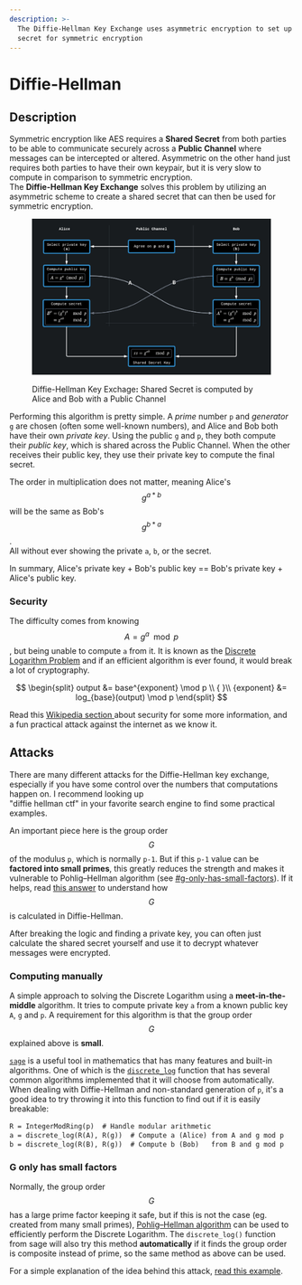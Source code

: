 ```yaml
---
description: >-
  The Diffie-Hellman Key Exchange uses asymmetric encryption to set up a shared
  secret for symmetric encryption
---
```


# Diffie-Hellman

## Description

Symmetric encryption like AES requires a **Shared Secret** from both parties to be able to communicate securely across a **Public Channel** where messages can be intercepted or altered. Asymmetric on the other hand just requires both parties to have their own keypair, but it is very slow to compute in comparison to symmetric encryption. \
The **Diffie-Hellman Key Exchange** solves this problem by utilizing an asymmetric scheme to create a shared secret that can then be used for symmetric encryption.&#x20;

<figure><img src="../../.gitbook/assets/DH.png" alt=""><figcaption><p>Diffie-Hellman Key Exchage<strong>:</strong> Shared Secret is computed by Alice and Bob with a Public Channel</p></figcaption></figure>

Performing this algorithm is pretty simple. A _prime_ number `p` and _generator_ `g` are chosen (often some well-known numbers), and Alice and Bob both have their own _private key_. Using the public `g` and `p`, they both compute their _public key_, which is shared across the Public Channel. When the other receives their public key, they use their private key to compute the final secret.

The order in multiplication does not matter, meaning Alice's $$g^{a*b}$$ will be the same as Bob's $$g^{b*a}$$.\
All without ever showing the private `a`, `b`, or the secret.&#x20;

In summary, Alice's private key + Bob's public key == Bob's private key + Alice's public key.

### Security

The difficulty comes from knowing $$A = g^a \mod p$$, but being unable to compute `a` from it. It is known as the [Discrete Logarithm Problem](https://en.wikipedia.org/wiki/Discrete\_logarithm) and if an efficient algorithm is ever found, it would break a lot of cryptography.&#x20;

$$
\begin{split}
output &= base^{exponent} \mod p \\
{ }\\
{exponent} &= log_{base}(output) \mod p
\end{split}
$$

Read this [Wikipedia section ](https://en.wikipedia.org/wiki/Diffie%E2%80%93Hellman\_key\_exchange#Security)about security for some more information, and a fun practical attack against the internet as we know it.

## Attacks

There are many different attacks for the Diffie-Hellman key exchange, especially if you have some control over the numbers that computations happen on. I recommend looking up \
"diffie hellman ctf" in your favorite search engine to find some practical examples.&#x20;

An important piece here is the group order $$G$$ of the modulus `p`, which is normally `p-1`. But if this `p-1` value can be **factored into small primes**, this greatly reduces the strength and makes it vulnerable to Pohlig–Hellman algorithm (see [#g-only-has-small-factors](diffie-hellman.md#g-only-has-small-factors "mention")). If it helps, read [this answer](https://crypto.stackexchange.com/questions/87137/how-to-get-the-order-of-a-group-generator-in-dh/87138#87138) to understand how $$G$$ is calculated in Diffie-Hellman.

After breaking the logic and finding a private key, you can often just calculate the shared secret yourself and use it to decrypt whatever messages were encrypted.

### Computing manually

A simple approach to solving the Discrete Logarithm using a **meet-in-the-middle** algorithm. It tries to compute private key `a` from a known public key `A`, `g` and `p`. A requirement for this algorithm is that the group order $$G$$ explained above is **small**.&#x20;

[`sage`](https://github.com/sagemath) is a useful tool in mathematics that has many features and built-in algorithms. One of which is the [`discrete_log`](https://doc.sagemath.org/html/en/reference/groups/sage/groups/generic.html#sage.groups.generic.discrete\_log) function that has several common algorithms implemented that it will choose from automatically. When dealing with Diffie-Hellman and non-standard generation of `p`, it's a good idea to try throwing it into this function to find out if it is easily breakable:

```renpy
R = IntegerModRing(p)  # Handle modular arithmetic
a = discrete_log(R(A), R(g))  # Compute a (Alice) from A and g mod p
b = discrete_log(R(B), R(g))  # Compute b (Bob)   from B and g mod p
```

### G only has small factors

Normally, the group order $$G$$ has a large prime factor keeping it safe, but if this is not the case (eg. created from many small primes), [Pohlig–Hellman algorithm](https://en.wikipedia.org/wiki/Pohlig%E2%80%93Hellman\_algorithm) can be used to efficiently perform the Discrete Logarithm. The `discrete_log()` function from sage will also try this method **automatically** if it finds the group order is composite instead of prime, so the same method as above can be used.

For a simple explanation of the idea behind this attack, [read this example](https://github.com/zelinsky/CTF-Course/blob/master/Classes/16.md#example).
